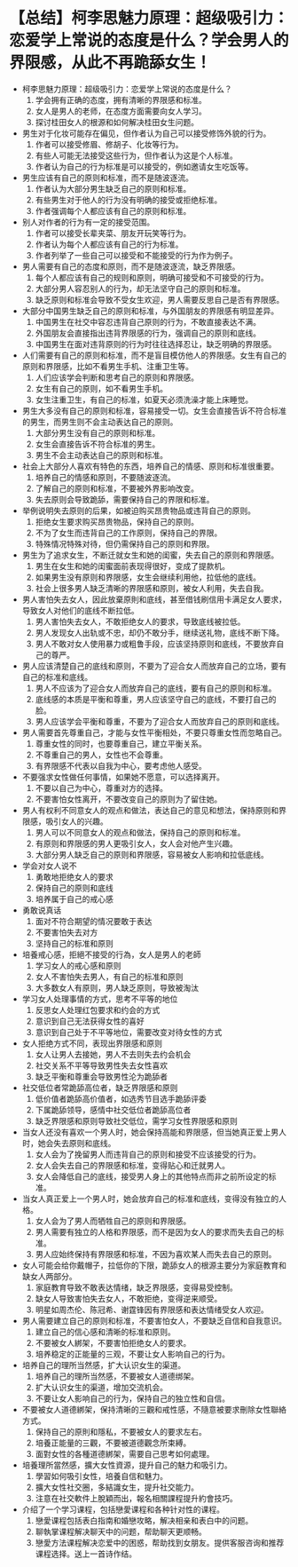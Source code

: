 # 【总结】柯李思魅力原理：超级吸引力：恋爱学上常说的态度是什么？学会男人的界限感，从此不再跪舔女生！

-   柯李思魅力原理：超级吸引力：恋爱学上常说的态度是什么？
    1.  学会拥有正确的态度，拥有清晰的界限感和标准。
    2.  女人是男人的老师，在态度方面需要向女人学习。
    3.  探讨桂田女人的根源和如何解决桂田女生问题。
-   男生对于化妆可能存在偏见，但作者认为自己可以接受修饰外貌的行为。
    1.  作者可以接受修眉、修胡子、化妆等行为。
    2.  有些人可能无法接受这些行为，但作者认为这是个人标准。
    3.  作者认为自己的行为标准是可以接受的，例如邀请女生吃饭等。
-   男生应该有自己的原则和标准，而不是随波逐流。
    1.  作者认为大部分男生缺乏自己的原则和标准。
    2.  有些男生对于他人的行为没有明确的接受或拒绝标准。
    3.  作者强调每个人都应该有自己的原则和标准。
-   别人对作者的行为有一定的接受范围。
    1.  作者可以接受长辈夹菜、朋友开玩笑等行为。
    2.  作者认为每个人都应该有自己的行为标准。
    3.  作者列举了一些自己可以接受和不能接受的行为作为例子。
-   男人需要有自己的态度和原则，而不是随波逐流，缺乏界限感。
    1.  每个人都应该有自己的规则和原则，明确可接受和不可接受的行为。
    2.  大部分男人容忍别人的行为，却无法坚守自己的原则和标准。
    3.  缺乏原则和标准会导致不受女生欢迎，男人需要反思自己是否有界限感。
-   大部分中国男生缺乏自己的原则和标准，与外国朋友的界限感有明显差异。
    1.  中国男生在社交中容忍违背自己原则的行为，不敢直接表达不满。
    2.  外国朋友会直接指出违背界限感的行为，强调自己的原则和底线。
    3.  中国男生在面对违背原则的行为时往往选择忍让，缺乏明确的界限感。
-   人们需要有自己的原则和标准，而不是盲目模仿他人的界限感。女生有自己的原则和界限感，比如不看男生手机、注重卫生等。
    1.  人们应该学会判断和思考自己的原则和界限感。
    2.  女生有自己的原则，如不看男生手机。
    3.  女生注重卫生，有自己的标准，如夏天必须洗澡才能上床睡觉。
-   男生大多没有自己的原则和标准，容易接受一切。女生会直接告诉不符合标准的男生，而男生则不会主动表达自己的原则。
    1.  大部分男生没有自己的原则和标准。
    2.  女生会直接告诉不符合标准的男生。
    3.  男生不会主动表达自己的原则和标准。
-   社会上大部分人喜欢有特色的东西，培养自己的情感、原则和标准很重要。
    1.  培养自己的情感和原则，不要随波逐流。
    2.  了解自己的原则和标准，不要被外界影响改变。
    3.  失去原则会导致跪舔，需要保持自己的界限和标准。
-   举例说明失去原则的后果，如被迫购买昂贵物品或违背自己的原则。
    1.  拒绝女生要求购买昂贵物品，保持自己的原则。
    2.  不为了女生而违背自己的工作原则，保持自己的界限。
    3.  特殊情况特殊对待，但仍需保持自己的原则和界限。
-   男生为了追求女生，不断迁就女生和她的闺蜜，失去自己的原则和界限感。
    1.  男生在女生和她的闺蜜面前表现得很好，变成了提款机。
    2.  如果男生没有原则和界限感，女生会继续利用他，拉低他的底线。
    3.  社会上很多男人缺乏清晰的界限感和原则，被女人利用，失去自我。
-   男人害怕失去女人，因此放棄原則和底线，甚至借钱刷信用卡满足女人要求，导致女人对他们的底线不断拉低。
    1.  男人害怕失去女人，不敢拒绝女人的要求，导致底线被拉低。
    2.  男人发现女人出轨或不忠，却仍不敢分手，继续送礼物，底线不断下降。
    3.  男人不敢对女人使用暴力或粗鲁手段，应该坚持原则和底线，不要放弃自己的尊严。
-   男人应该清楚自己的底线和原则，不要为了迎合女人而放弃自己的立场，要有自己的标准和底线。
    1.  男人不应该为了迎合女人而放弃自己的底线，要有自己的原则和标准。
    2.  底线感的本质是平衡和尊重，男人应该坚守自己的底线，不要打自己的脸。
    3.  男人应该学会平衡和尊重，不要为了迎合女人而放弃自己的原则和底线。
-   男人需要首先尊重自己，才能与女性平衡相处，不要只尊重女性而忽略自己。
    1.  尊重女性的同时，也要尊重自己，建立平衡关系。
    2.  不尊重自己的男人，女性也不会尊重。
    3.  有界限感不代表以自我为中心，要考虑他人感受。
-   不要强求女性做任何事情，如果她不愿意，可以选择离开。
    1.  不要以自己为中心，尊重对方的选择。
    2.  不要害怕女性离开，不要改变自己的原则为了留住她。
-   男人有权利不同意女人的观点和做法，表达自己的意见和想法，保持原则和界限感，吸引女人的兴趣。
    1.  男人可以不同意女人的观点和做法，保持自己的原则和标准。
    2.  有原则和界限感的男人更吸引女人，女人会对他产生兴趣。
    3.  大部分男人缺乏自己的原则和界限感，容易被女人影响和拉低底线。
-   学会对女人说不
    1.  勇敢地拒绝女人的要求
    2.  保持自己的原则和底线
    3.  培养属于自己的戒心感
-   勇敢说真话
    1.  面对不符合期望的情况要敢于表达
    2.  不要害怕失去对方
    3.  坚持自己的标准和原则
-   培養戒心感，拒絕不接受的行為，女人是男人的老師
    1.  学习女人的戒心感和原则
    2.  女人不害怕失去男人，有自己的标准和原则
    3.  大多数女人有原则，男人缺乏原则，导致被淘汰
-   学习女人处理事情的方式，思考不平等的地位
    1.  反思女人处理红包要求和约会的方式
    2.  意识到自己无法获得女性的喜好
    3.  意识到自己处于不平等地位，需要改变对待女性的方式
-   女人拒绝方式不同，表现出界限感和原则
    1.  女人让男人去接她，男人不去则失去约会机会
    2.  社交关系不平等导致男性失去女性喜欢
    3.  缺乏平衡和尊重会导致男性沦为跪舔者
-   社交低位者常跪舔高位者，缺乏界限感和原则
    1.  低价值者跪舔高价值者，如选秀节目选手跪舔评委
    2.  下属跪舔领导，感情中社交低位者跪舔高位者
    3.  缺乏界限感和原则导致社交低位，需学习女性界限感和原则
-   当女人还没有喜欢一个男人时，她会保持高能和界限感，但当她真正爱上男人时，她会失去原则和底线。
    1.  女人会为了挽留男人而违背自己的原则和接受不应该接受的行为。
    2.  女人会失去自己的界限感和标准，变得贴心和迁就男人。
    3.  女人会降低自己的底线，接受男人身上的其他特点而非之前所设定的标准。
-   当女人真正爱上一个男人时，她会放弃自己的标准和底线，变得没有独立的人格。
    1.  女人会为了男人而牺牲自己的原则和界限感。
    2.  男人需要有独立的人格和界限感，而不是因为女人的要求而失去自己的标准。
    3.  男人应始终保持有界限感和标准，不因为喜欢某人而失去自己的原则。
-   女人可能会给你戴帽子，拉低你的下限，跪舔女人的根源主要分为家庭教育和缺女人两部分。
    1.  家庭教育导致不敢表达情绪，缺乏界限感，变得易受控制。
    2.  缺女人导致害怕失去女人，不敢拒绝，变得逆来顺受。
    3.  明星如周杰伦、陈冠希、谢霆锋因有界限感和表达情绪受女人欢迎。
-   男人需要建立自己的原则和标准，不要害怕女人，不要缺乏自信和自我意识。
    1.  建立自己的信心感和清晰的标准和原则。
    2.  不要被女人綁架，不要害怕拒绝女人的要求。
    3.  培养稳定的正能量的三观，不要让女人影响自己的行为。
-   培养自己的理所当然感，扩大认识女生的渠道。
    1.  培养自己的理所当然感，不要被女人道德绑架。
    2.  扩大认识女生的渠道，增加交流机会。
    3.  不要让女人影响自己的行为，保持自己的独立性和自信。
-   不要被女人道德綁架，保持清晰的三觀和戒性感，不隨意被要求刪除女性聯絡方式。
    1.  保持自己的原則和隱私，不要被女人的要求左右。
    2.  培養正能量的三觀，不要被道德觀念所束縛。
    3.  面對女性的各種道德綁架，需要自己思考如何處理。
-   培養理所當然感，擴大女性資源，提升自己的魅力和吸引力。
    1.  學習如何吸引女性，培養自信和魅力。
    2.  擴大女性社交圈，多結識女生，提升社交能力。
    3.  注意在社交軟件上脫穎而出，報名相關課程提升約會技巧。
-   介绍了一个学习课程，包括戀愛课程和各种针对性的课程。
    1.  戀愛课程包括表白指南和婚戀攻略，解决相亲和表白中的问题。
    2.  聊執掌课程解决聊天中的问题，帮助聊天更顺畅。
    3.  戀愛方法课程解决恋爱中的困惑，帮助找到女朋友。提供客服咨询和推荐课程选择。送上一首诗作结。